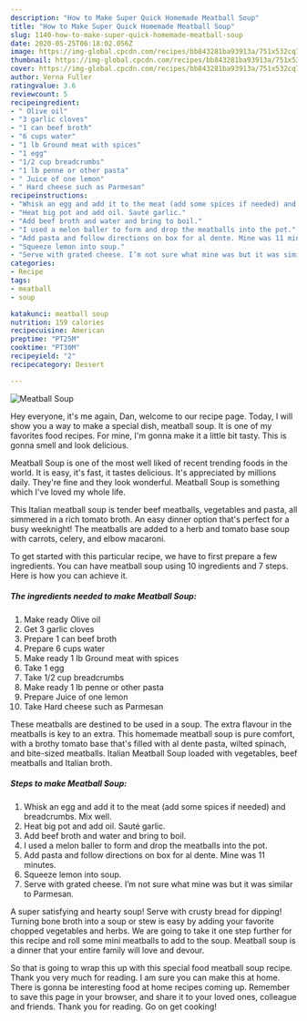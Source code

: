 ```yaml
---
description: "How to Make Super Quick Homemade Meatball Soup"
title: "How to Make Super Quick Homemade Meatball Soup"
slug: 1140-how-to-make-super-quick-homemade-meatball-soup
date: 2020-05-25T06:18:02.056Z
image: https://img-global.cpcdn.com/recipes/bb843281ba93913a/751x532cq70/meatball-soup-recipe-main-photo.jpg
thumbnail: https://img-global.cpcdn.com/recipes/bb843281ba93913a/751x532cq70/meatball-soup-recipe-main-photo.jpg
cover: https://img-global.cpcdn.com/recipes/bb843281ba93913a/751x532cq70/meatball-soup-recipe-main-photo.jpg
author: Verna Fuller
ratingvalue: 3.6
reviewcount: 5
recipeingredient:
- " Olive oil"
- "3 garlic cloves"
- "1 can beef broth"
- "6 cups water"
- "1 lb Ground meat with spices"
- "1 egg"
- "1/2 cup breadcrumbs"
- "1 lb penne or other pasta"
- " Juice of one lemon"
- " Hard cheese such as Parmesan"
recipeinstructions:
- "Whisk an egg and add it to the meat (add some spices if needed) and breadcrumbs. Mix well."
- "Heat big pot and add oil. Sauté garlic."
- "Add beef broth and water and bring to boil."
- "I used a melon baller to form and drop the meatballs into the pot."
- "Add pasta and follow directions on box for al dente. Mine was 11 minutes."
- "Squeeze lemon into soup."
- "Serve with grated cheese. I’m not sure what mine was but it was similar to Parmesan."
categories:
- Recipe
tags:
- meatball
- soup

katakunci: meatball soup 
nutrition: 159 calories
recipecuisine: American
preptime: "PT25M"
cooktime: "PT30M"
recipeyield: "2"
recipecategory: Dessert

---
```



![Meatball Soup](https://img-global.cpcdn.com/recipes/bb843281ba93913a/751x532cq70/meatball-soup-recipe-main-photo.jpg)

Hey everyone, it's me again, Dan, welcome to our recipe page. Today, I will show you a way to make a special dish, meatball soup. It is one of my favorites food recipes. For mine, I'm gonna make it a little bit tasty. This is gonna smell and look delicious.

Meatball Soup is one of the most well liked of recent trending foods in the world. It is easy, it's fast, it tastes delicious. It's appreciated by millions daily. They're fine and they look wonderful. Meatball Soup is something which I've loved my whole life.

This Italian meatball soup is tender beef meatballs, vegetables and pasta, all simmered in a rich tomato broth. An easy dinner option that&#39;s perfect for a busy weeknight! The meatballs are added to a herb and tomato base soup with carrots, celery, and elbow macaroni.


To get started with this particular recipe, we have to first prepare a few ingredients. You can have meatball soup using 10 ingredients and 7 steps. Here is how you can achieve it.

<!--inarticleads1-->

##### The ingredients needed to make Meatball Soup:

1. Make ready  Olive oil
1. Get 3 garlic cloves
1. Prepare 1 can beef broth
1. Prepare 6 cups water
1. Make ready 1 lb Ground meat with spices
1. Take 1 egg
1. Take 1/2 cup breadcrumbs
1. Make ready 1 lb penne or other pasta
1. Prepare  Juice of one lemon
1. Take  Hard cheese such as Parmesan


These meatballs are destined to be used in a soup. The extra flavour in the meatballs is key to an extra. This homemade meatball soup is pure comfort, with a brothy tomato base that&#39;s filled with al dente pasta, wilted spinach, and bite-sized meatballs. Italian Meatball Soup loaded with vegetables, beef meatballs and Italian broth. 

<!--inarticleads2-->

##### Steps to make Meatball Soup:

1. Whisk an egg and add it to the meat (add some spices if needed) and breadcrumbs. Mix well.
1. Heat big pot and add oil. Sauté garlic.
1. Add beef broth and water and bring to boil.
1. I used a melon baller to form and drop the meatballs into the pot.
1. Add pasta and follow directions on box for al dente. Mine was 11 minutes.
1. Squeeze lemon into soup.
1. Serve with grated cheese. I’m not sure what mine was but it was similar to Parmesan.


A super satisfying and hearty soup! Serve with crusty bread for dipping! Turning bone broth into a soup or stew is easy by adding your favorite chopped vegetables and herbs. We are going to take it one step further for this recipe and roll some mini meatballs to add to the soup. Meatball soup is a dinner that your entire family will love and devour. 

So that is going to wrap this up with this special food meatball soup recipe. Thank you very much for reading. I am sure you can make this at home. There is gonna be interesting food at home recipes coming up. Remember to save this page in your browser, and share it to your loved ones, colleague and friends. Thank you for reading. Go on get cooking!
